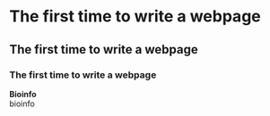 # The first time to write a webpage
## The first time to write a webpage
### The first time to write a webpage
**Bioinfo**  
bioinfo
